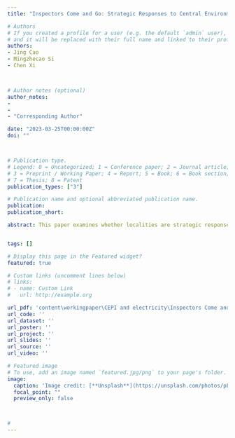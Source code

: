 ```yaml
---
title: "Inspectors Come and Go: Strategic Responses to Central Environmental Protection Inspection Revealed by Production Electricity Consumption"

# Authors
# If you created a profile for a user (e.g. the default `admin` user), write the username (folder name) here 
# and it will be replaced with their full name and linked to their profile.
authors:
- Jing Cao
- Mingzhecao Si
- Chen Xi



# Author notes (optional)
author_notes:
-
- 
- "Corresponding Author"

date: "2023-03-25T00:00:00Z"
doi: ""



# Publication type.
# Legend: 0 = Uncategorized; 1 = Conference paper; 2 = Journal article;
# 3 = Preprint / Working Paper; 4 = Report; 5 = Book; 6 = Book section;
# 7 = Thesis; 8 = Patent
publication_types: ["3"]

# Publication name and optional abbreviated publication name.
publication: 
publication_short: 

abstract: This paper examines whether localities are strategic responses to the announced-to-be-regularized central environmental protection inspection (CEPI) by using high-frequency production-side electricity consumption data. We demonstrate that by conniving at overproduction before the arrival of the inspection and restricting production during the on-site inspection, the localities achieve the gain of avoiding economic losses and political non-compliance at the same time. Once the inspector leaves, production activities rebound immediately and even exceed the pre-inspection level. The response patterns provide by air quality data are relatively noisy and are one-week lags to production activities. Industry-level evidence implies that the in-advance overproduction is dominated by industrial sectors and is more pronounced in light industrial sectors within the secondary industry. Restrictions on production and rebounds effect are prevalent in all industries but differ in magnitude. The incentive and capacity of the local government to collude with enterprises are essential determinants of strategic response. There are weaker strategic responses when the party secretary or mayor is closer to retirement or has a higher likelihood of promotion. From the government-business relationship, the local government with a lower cleanliness level can strongly mobilize enterprises to adjust production systematically. While the cordial government dedicated to providing corruption-free business assistance is less authority in making enterprises comply with arrangements.


tags: []

# Display this page in the Featured widget?
featured: true

# Custom links (uncomment lines below)
# links:
# - name: Custom Link
#   url: http://example.org

url_pdf: 'content\workingpaper\CEPI and electricity\Inspectors Come and Go.pdf'
url_code: ''
url_dataset: ''
url_poster: ''
url_project: ''
url_slides: ''
url_source: ''
url_video: ''

# Featured image
# To use, add an image named `featured.jpg/png` to your page's folder. 
image:
  caption: 'Image credit: [**Unsplash**](https://unsplash.com/photos/pLCdAaMFLTE)'
  focal_point: ""
  preview_only: false



#
---
```

